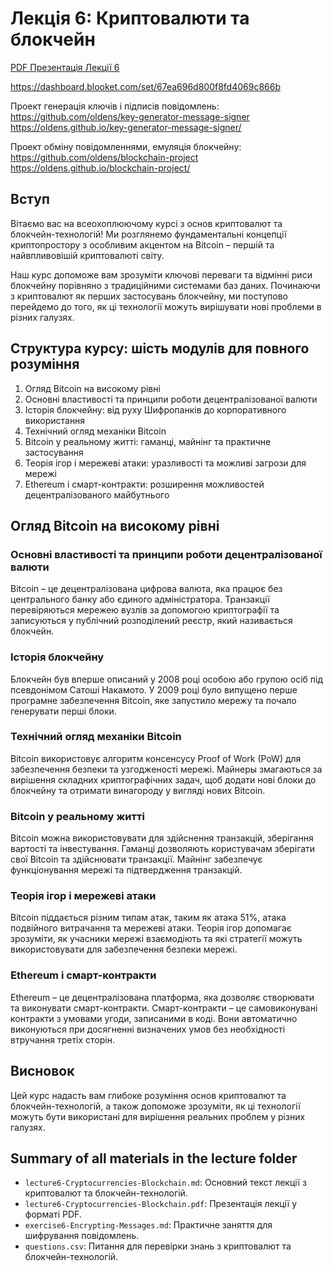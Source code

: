 # Лекція 6: Криптовалюти та блокчейн

[PDF Презентація Лекції 6](./lecture6-Cryptocurrencies-Blockchain.pdf)

https://dashboard.blooket.com/set/67ea696d800f8fd4069c866b

Проект генерація ключів і підписів повідомлень: https://github.com/oldens/key-generator-message-signer
https://oldens.github.io/key-generator-message-signer/


Проект обміну повідомленнями, емуляція блокчейну: https://github.com/oldens/blockchain-project
https://oldens.github.io/blockchain-project/


## Вступ

Вітаємо вас на всеохоплюючому курсі з основ криптовалют та блокчейн-технологій! Ми розглянемо фундаментальні концепції криптопростору з особливим акцентом на Bitcoin – першій та найвпливовішій криптовалюті світу.

Наш курс допоможе вам зрозуміти ключові переваги та відмінні риси блокчейну порівняно з традиційними системами баз даних. Починаючи з криптовалют як перших застосувань блокчейну, ми поступово перейдемо до того, як ці технології можуть вирішувати нові проблеми в різних галузях.

## Структура курсу: шість модулів для повного розуміння

1. Огляд Bitcoin на високому рівні
2. Основні властивості та принципи роботи децентралізованої валюти
3. Історія блокчейну: від руху Шифропанків до корпоративного використання
4. Технічний огляд механіки Bitcoin
5. Bitcoin у реальному житті: гаманці, майнінг та практичне застосування
6. Теорія ігор і мережеві атаки: уразливості та можливі загрози для мережі
7. Ethereum і смарт-контракти: розширення можливостей децентралізованого майбутнього

## Огляд Bitcoin на високому рівні

### Основні властивості та принципи роботи децентралізованої валюти

Bitcoin – це децентралізована цифрова валюта, яка працює без центрального банку або єдиного адміністратора. Транзакції перевіряються мережею вузлів за допомогою криптографії та записуються у публічний розподілений реєстр, який називається блокчейн.

### Історія блокчейну

Блокчейн був вперше описаний у 2008 році особою або групою осіб під псевдонімом Сатоші Накамото. У 2009 році було випущено перше програмне забезпечення Bitcoin, яке запустило мережу та почало генерувати перші блоки.

### Технічний огляд механіки Bitcoin

Bitcoin використовує алгоритм консенсусу Proof of Work (PoW) для забезпечення безпеки та узгодженості мережі. Майнеры змагаються за вирішення складних криптографічних задач, щоб додати нові блоки до блокчейну та отримати винагороду у вигляді нових Bitcoin.

### Bitcoin у реальному житті

Bitcoin можна використовувати для здійснення транзакцій, зберігання вартості та інвестування. Гаманці дозволяють користувачам зберігати свої Bitcoin та здійснювати транзакції. Майнінг забезпечує функціонування мережі та підтвердження транзакцій.

### Теорія ігор і мережеві атаки

Bitcoin піддається різним типам атак, таким як атака 51%, атака подвійного витрачання та мережеві атаки. Теорія ігор допомагає зрозуміти, як учасники мережі взаємодіють та які стратегії можуть використовувати для забезпечення безпеки мережі.

### Ethereum і смарт-контракти

Ethereum – це децентралізована платформа, яка дозволяє створювати та виконувати смарт-контракти. Смарт-контракти – це самовиконувані контракти з умовами угоди, записаними в коді. Вони автоматично виконуються при досягненні визначених умов без необхідності втручання третіх сторін.

## Висновок

Цей курс надасть вам глибоке розуміння основ криптовалют та блокчейн-технологій, а також допоможе зрозуміти, як ці технології можуть бути використані для вирішення реальних проблем у різних галузях.

## Summary of all materials in the lecture folder

- `lecture6-Cryptocurrencies-Blockchain.md`: Основний текст лекції з криптовалют та блокчейн-технологій.
- `lecture6-Cryptocurrencies-Blockchain.pdf`: Презентація лекції у форматі PDF.
- `exercise6-Encrypting-Messages.md`: Практичне заняття для шифрування повідомлень.
- `questions.csv`: Питання для перевірки знань з криптовалют та блокчейн-технологій.
